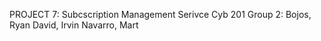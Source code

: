 PROJECT 7: Subcscription Management Serivce
Cyb 201 
Group 2:
Bojos, Ryan
David, Irvin
Navarro, Mart
